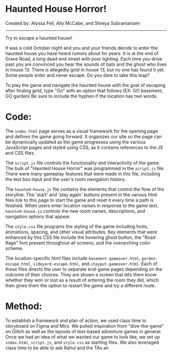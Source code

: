 # Haunted House Horror!

Created by: Alyssa Fell, Ally McCabe, and Shreya Subramaniam

-----

Try to escape a haunted house!

It was a cold October night and you and your friends decide to enter the haunted house you have heard rumors about for years. It is at the end of Grave Road, a long dead end street with poor lighting. Each time you drive past you are convinced you hear the sounds of bats and the ghost who lives in house 13. There is allegedly gold in house 13, but no one has found it yet. Some people enter and never escape. Do you dare to take this leap?

To play the game and navigate the haunted house with the goal of escaping after finding gold, type "Go" with an option that follows (EX: GO basement, GO garden) Be sure to include the hyphen if the location has two words.

# Code:

The `index.html` page serves as a visual framework for the opening page and defines the game going forward. It organizes our site so the page can be dynamically updated as the game progresses using the various JavaScript pages and styled using CSS, as it contains references to the JS and CSS files.

The `script.js` file controls the functionality and interactivity of the game. The bulk of "Haunted House Horror" was programmed in the `script.js` file. There were many gameplay features that were made in this file, including the text box input and the user's room navigation history.

The `haunted-house.js` file contains the elements that control the flow of the storyline. The 'start' and 'play again' buttons present in the various html files link to this page to start the game and reset it every time a path is finished. When users enter location names in response to the game text, `haunted-house.js` controls the new room names, descriptions, and navigation options that appear.

The `style.css` file programs the styling of the game including fonts, animations, spacing, and other visual attributes. Key elements that were enhanced by this CSS file include the hovering ghost button, the "Road Rage" font present throughout all screens, and the overarching color scheme.

The location-specific html files include `basement-gameover.html`, `garden-escape.html`, `sideyard-escape.html`, and `stayput-gameover.html`. Each of these files directs the user to separate end-game pages depending on the outcome of their choices. They are shown a screen that lets them know whether they won or lost as a result of entering the room they did, which then gives them the option to restart the game and try a different route.

# Method:

To establish a framework and plan of action, we used class time to storyboard on Figma and Miro. We pulled inspiration from "dive-the-game" on Glitch as well as the layouts of text-based adventure games in general. Once we had an idea of what we wanted our game to look like, we set up `index.html`, `script.js`, and `style.css` as starting files. We also leveraged class time to be able to ask Rahul and the TAs an

